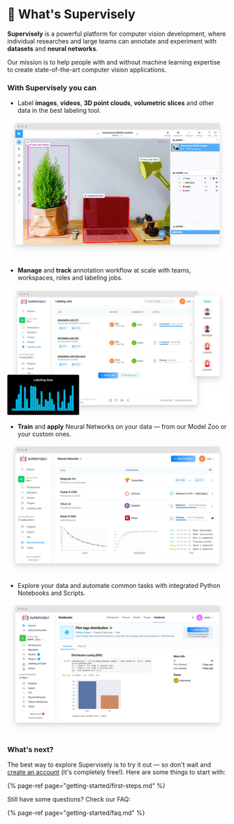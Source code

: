 # 🤖 What's Supervisely

**Supervisely** is a powerful platform for computer vision development, where individual researches and large teams can annotate and experiment with **datasets** and **neural networks**.

Our mission is to help people with and without machine learning expertise to create state-of-the-art computer vision applications.

### With Supervisely you can

* Label **images**, **videos**, **3D point clouds**, **volumetric slices** and other data in the best labeling tool.

![](assets/labeling-ui.jpg)

* **Manage** and **track** annotation workflow at scale with teams, workspaces, roles and labeling jobs.

![](assets/jobs-ui.jpg)

* **Train** and **apply** Neural Networks on your data — from our Model Zoo or your custom ones.

![](assets/neural-networks-ui.jpg)

* Explore your data and automate common tasks with integrated Python Notebooks and Scripts.

![](assets/notebooks-ui.jpg)

### What's next?

The best way to explore Supervisely is to try it out — so don't wait and [create an account](https://app.supervise.ly/signup) \(it's completely free!\). Here are some things to start with:

{% page-ref page="getting-started/first-steps.md" %}

Still have some questions? Check our FAQ:

{% page-ref page="getting-started/faq.md" %}

